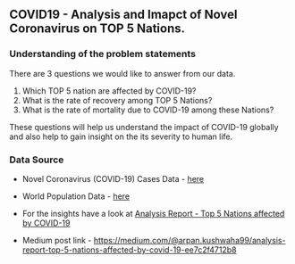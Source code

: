 ## COVID19 - Analysis and Imapct of Novel Coronavirus on TOP 5 Nations.

### Understanding of the problem statements
There are 3 questions we would like to answer from our data.

1. Which TOP 5 nation are affected by COVID-19?
2. What is the rate of recovery among TOP 5 Nations?
3. What is the rate of mortality due to COVID-19 among these Nations?

These questions will help us understand the impact of COVID-19 globally and also help to gain insight on the its severity to human life.

### Data Source 

- Novel Coronavirus (COVID-19) Cases Data - [here](https://data.humdata.org/m/dataset/novel-coronavirus-2019-ncov-cases)
- World Population Data - [here](https://worldpopulationreview.com/countries/#popTable)

- For the insights have a look at [Analysis Report - Top 5 Nations affected by COVID-19](https://medium.com/@arpan.kushwaha99/analysis-report-top-5-nations-affected-by-covid-19-ee7c2f4712b8)

- Medium post link - https://medium.com/@arpan.kushwaha99/analysis-report-top-5-nations-affected-by-covid-19-ee7c2f4712b8 